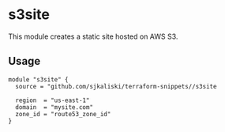 # s3site

This module creates a static site hosted on AWS S3.

## Usage

```
module "s3site" {
  source = "github.com/sjkaliski/terraform-snippets//s3site

  region  = "us-east-1"
  domain  = "mysite.com"
  zone_id = "route53_zone_id"
}
``` 
